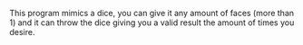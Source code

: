 This program mimics a dice, you can give it any amount of faces (more than 1) and it can throw the dice giving you a valid result the amount of times you desire.
